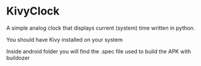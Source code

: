 # KivyClock
Α simple analog clock that displays current (system) time written in python.

You should have Kivy installed on your system

Inside android folder you will find the .spec file used to build the APK with buildozer
